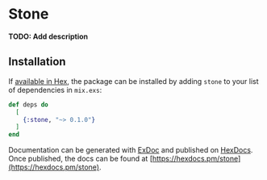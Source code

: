# Stone

**TODO: Add description**

## Installation

If [available in Hex](https://hex.pm/docs/publish), the package can be installed
by adding `stone` to your list of dependencies in `mix.exs`:

```elixir
def deps do
  [
    {:stone, "~> 0.1.0"}
  ]
end
```

Documentation can be generated with [ExDoc](https://github.com/elixir-lang/ex_doc)
and published on [HexDocs](https://hexdocs.pm). Once published, the docs can
be found at [https://hexdocs.pm/stone](https://hexdocs.pm/stone).

